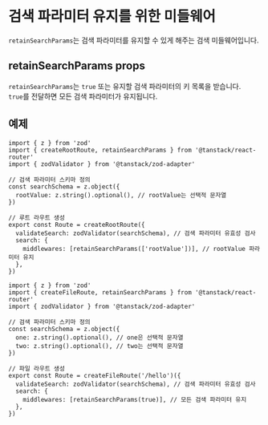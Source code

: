 # 검색 파라미터 유지를 위한 미들웨어

`retainSearchParams`는 검색 파라미터를 유지할 수 있게 해주는 검색 미들웨어입니다.


## retainSearchParams props

`retainSearchParams`는 `true` 또는 유지할 검색 파라미터의 키 목록을 받습니다.  
`true`를 전달하면 모든 검색 파라미터가 유지됩니다.


## 예제

```tsx
import { z } from 'zod'
import { createRootRoute, retainSearchParams } from '@tanstack/react-router'
import { zodValidator } from '@tanstack/zod-adapter'

// 검색 파라미터 스키마 정의
const searchSchema = z.object({
  rootValue: z.string().optional(), // rootValue는 선택적 문자열
})

// 루트 라우트 생성
export const Route = createRootRoute({
  validateSearch: zodValidator(searchSchema), // 검색 파라미터 유효성 검사
  search: {
    middlewares: [retainSearchParams(['rootValue'])], // rootValue 파라미터 유지
  },
})
```

```tsx
import { z } from 'zod'
import { createFileRoute, retainSearchParams } from '@tanstack/react-router'
import { zodValidator } from '@tanstack/zod-adapter'

// 검색 파라미터 스키마 정의
const searchSchema = z.object({
  one: z.string().optional(), // one은 선택적 문자열
  two: z.string().optional(), // two는 선택적 문자열
})

// 파일 라우트 생성
export const Route = createFileRoute('/hello')({
  validateSearch: zodValidator(searchSchema), // 검색 파라미터 유효성 검사
  search: {
    middlewares: [retainSearchParams(true)], // 모든 검색 파라미터 유지
  },
})
```


